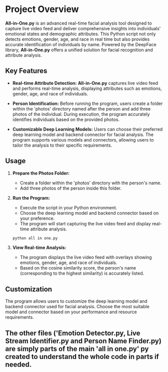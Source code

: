 # Project Overview

**All-in-One.py** is an advanced real-time facial analysis tool designed to capture live video feed and deliver comprehensive insights into individuals' emotional states and demographic attributes. This Python script not only detects emotions, gender, age, and race in real time but also provides accurate identification of individuals by name. Powered by the DeepFace library, **All-in-One.py** offers a unified solution for facial recognition and attribute analysis.

## Key Features

- **Real-time Attribute Detection:** **All-in-One.py** captures live video feed and performs real-time analysis, displaying attributes such as emotions, gender, age, and race of individuals.

- **Person Identification:** Before running the program, users create a folder within the 'photos' directory named after the person and add three photos of the individual. During execution, the program accurately identifies individuals based on the provided photos.

- **Customizable Deep Learning Models:** Users can choose their preferred deep learning model and backend connector for facial analysis. The program supports various models and connectors, allowing users to tailor the analysis to their specific requirements.

## Usage

1. **Prepare the Photos Folder:**
   - Create a folder within the 'photos' directory with the person's name.
   - Add three photos of the person inside this folder.

2. **Run the Program:**
   - Execute the script in your Python environment.
   - Choose the deep learning model and backend connector based on your preference.
   - The program will start capturing the live video feed and display real-time attribute analysis.

   ```bash
   python all in one.py
   ```

3. **View Real-time Analysis:**
   - The program displays the live video feed with overlays showing emotions, gender, age, and race of individuals.
   - Based on the cosine similarity score, the person's name (corresponding to the highest similarity) is accurately listed.

## Customization

The program allows users to customize the deep learning model and backend connector used for facial analysis. Choose the most suitable model and connector based on your performance and resource requirements.


## The other files ('Emotion Detector.py, Live Stream Identifier.py and Person Name Finder.py) are simply parts of the main 'all in one.py' py created to understand the whole code in parts if needed.
